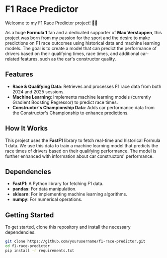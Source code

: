 # F1 Race Predictor

Welcome to my F1 Race Predictor project! 🚗💨

As a huge **Formula 1** fan and a dedicated supporter of **Max Verstappen**, this project was born from my passion for the sport and the desire to make predictions on F1 race outcomes using historical data and machine learning models. The goal is to create a model that can predict the performance of drivers based on their qualifying times, race times, and additional car-related features, such as the car's constructor quality.

## Features

- **Race & Qualifying Data**: Retrieves and processes F1 race data from both 2024 and 2025 sessions.
- **Machine Learning**: Implements machine learning models (currently Gradient Boosting Regressor) to predict race times.
- **Constructor's Championship Data**: Adds car performance data from the Constructor's Championship to enhance predictions.

## How It Works

This project uses the **FastF1** library to fetch real-time and historical Formula 1 data. We use this data to train a machine learning model that predicts the race times of drivers based on their qualifying performance. The model is further enhanced with information about car constructors' performance.

## Dependencies

- **FastF1**: A Python library for fetching F1 data.
- **pandas**: For data manipulation.
- **sklearn**: For implementing machine learning algorithms.
- **numpy**: For numerical operations.

## Getting Started

To get started, clone this repository and install the necessary dependencies.

```bash
git clone https://github.com/yourusername/f1-race-predictor.git
cd f1-race-predictor
pip install -r requirements.txt
